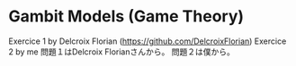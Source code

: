 # Gambit Models (Game Theory)

Exercice 1 by Delcroix Florian (https://github.com/DelcroixFlorian)
Exercice 2 by me
問題１はDelcroix Florianさんから。
問題２は僕から。

